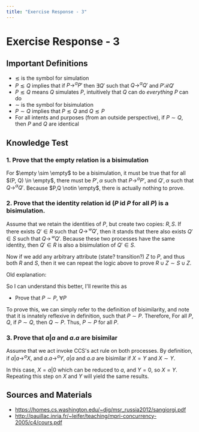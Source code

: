 ```yaml
---
title: "Exercise Response - 3"
---
```


# Exercise Response - 3

## Important Definitions
- $\lesssim$ is the symbol for simulation 
- $P \lesssim Q$ implies that if $P \to^{\alpha}P'$ then $\exists Q'$ such that $Q \to^{\alpha} Q'$ and $P'\mathcal{R}Q'$
- $P \lesssim Q$ means $Q$ simulates $P$, intuitively that $Q$ can do _everything_ $P$ can do
- $\sim$ is the symbol for bisimulation
- $P \sim Q$ implies that $P \lesssim Q$ and $Q \lesssim P$
- For all intents and purposes (from an outside perspective), if $P \sim Q$, then $P$ and $Q$ are identical


## Knowledge Test

### 1. Prove that the empty relation is a bisimulation


For $\empty \sim \empty$ to be a bisimulation, it must be true that for all $(P, Q) \in \empty$, there must be $P', \alpha$ such that $P \to^{\alpha} P'$, and $Q', \alpha$ such that $Q \to^{\alpha} Q'$. Because $P,Q \notin \empty$, there is actually nothing to prove. 

### 2. Prove that the identity relation id ($P$ id $P$ for all $P$) is a bisimulation.

Assume that we retain the identities of $P$, but create two copies: $R, S$. If there exists $Q' \in R$ such that $Q \to^{\mathcal{U}}Q'$, then it stands that there also exists $Q' \in S$ such that $Q \to^{\mathcal{U}}Q'$. Because these two processes have the same identity, then $Q' \in R$ is also a bisimulation of $Q' \in S$.

Now if we add any arbitrary attribute (state? transition?) $Z$ to $P$, and thus both $R$ and $S$, then it we can repeat the logic above to prove $R \cup Z \sim S \cup Z$.

Old explanation:

So I can understand this better, I'll rewrite this as 
* Prove that $P \sim P$, $\forall P$

To prove this, we can simply refer to the definition of bisimilarity, and note that it is innately reflexive in definition, such that $P \sim P$. Therefore, For all $P,Q$, if $P \sim Q$, then $Q \sim P$. Thus, $P \sim P$ for all $P$.

### 3. Prove that $a|a$ and $a.a$ are bisimilar


Assume that we act invoke CCS's act rule on both processes. By definition, if $a|a \to^{a} X$, and $a.a \to^{a} Y$, $a|a$ and $a.a$ are bisimilar if $X = Y$ and $X \sim Y$.

In this case, $X = a|0$ which can be reduced to $a$, and $Y = 0$, so $X=Y$. Repeating this step on $X$ and $Y$ will yield the same results.


## Sources and Materials

- https://homes.cs.washington.edu/~djg/msr_russia2012/sangiorgi.pdf
- http://pauillac.inria.fr/~leifer/teaching/mpri-concurrency-2005/c4/cours.pdf
